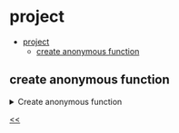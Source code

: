 # project

- [project](#project)
  - [create anonymous function](#create-anonymous-function)
 
## create anonymous function
<details>
<summary>Create anonymous function</summary>

### description
Create an anonymous function that returns the number `10` and assigns it to the `createNumber` const.

### solution
[anonymous-function.js](./anonymous-function.js)

</details>

[<<](../../../README.md)
<!--
:%s/\(Sample \(Input\|Output\) \d:\)\n\(.*\)/```\r\r**\1**\r```\3/gc
-->
